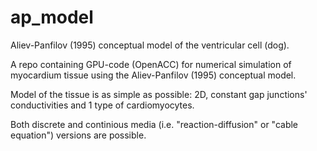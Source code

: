 # ap_model
Aliev-Panfilov (1995) conceptual model of the ventricular cell (dog).

A repo containing GPU-code (OpenACC) for numerical simulation of myocardium tissue using the Aliev-Panfilov (1995) conceptual model.

Model of the tissue is as simple as possible: 2D, constant gap junctions' conductivities and 1 type of cardiomyocytes.

Both discrete and continious media (i.e. "reaction-diffusion" or "cable equation") versions are possible.
